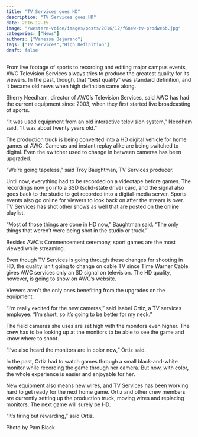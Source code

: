 ```yaml
---
title: "TV Services goes HD"
description: "TV Services goes HD"
date: 2016-12-15
image: "/western-voice/images/posts/2016/12/f6new-tv-prodwebb.jpg"
categories: ["News"]
authors: ["Vanessa Bejarano"]
tags: ["TV Services","High Definition"]
draft: false
---
```

From live footage of sports to recording and editing major campus events, AWC Television Services always tries to produce the greatest quality for its viewers. In the past, though, that “best quality” was standard definition, and it became old news when high definition came along.

Sherry Needham, director of AWC’s Television Services, said AWC has had the current equipment since 2003, when they first started live broadcasting of sports.

“It was used equipment from an old interactive television system,” Needham said. “It was about twenty years old.”

The production truck is being converted into a HD digital vehicle for home games at AWC. Cameras and instant replay alike are being switched to digital. Even the switcher used to change in between cameras has been upgraded.

“We’re going tapeless,” said Troy Baughtman, TV Services producer.

Until now, everything had to be recorded on a videotape before games. The recordings now go into a SSD (solid-state drive) card, and the signal also goes back to the studio to get recorded into a digital-media server. Sports events also go online for viewers to look back on after the stream is over. TV Services has shot other shows as well that are posted on the online playlist.

“Most of those things are done in HD now,” Baughtman said. “The only things that weren’t were being shot in the studio or truck.”

Besides AWC’s Commencement ceremony, sport games are the most viewed while streaming.

Even though TV Services is going through these changes for shooting in HD, the quality isn’t going to change on cable TV since Time Warner Cable gives AWC services only an SD signal on television. The HD quality, however, is going to show on AWC’s website.

Viewers aren’t the only ones benefiting from the upgrades on the equipment.

“I’m really excited for the new cameras,” said Isabel Ortiz, a TV services employee. “I’m short, so it’s going to be better for my neck.”

The field cameras she uses are set high with the monitors even higher. The crew has to be looking up at the monitors to be able to see the game and know where to shoot.

“I’ve also heard the monitors are in color now,” Ortiz said.

In the past, Ortiz had to watch games through a small black-and-white monitor while recording the game through her camera. But now, with color, the whole experience is easier and enjoyable for her.

New equipment also means new wires, and TV Services has been working hard to get ready for the next home game. Ortiz and other crew members are currently setting up the production truck, moving wires and replacing monitors. The next game will surely be HD.

“It’s tiring but rewarding,” said Ortiz.

Photo by Pam Black
